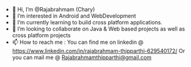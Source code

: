 - 👋 Hi, I’m @Rajabrahmam (Chary)
- 👀 I’m interested in Android and WebDevelopment
- 🌱 I’m currently learning to build cross platform applications.
- 💞️ I’m looking to collaborate on Java & Web based projects as well as cross platform projects
- 📫 How to reach me : You can find me on linkedin @ https://www.linkedin.com/in/rajabrahmam-thipparthi-629540172/
                       Or you can mail me @ Rajabrahmamthipparthi@gmail.com

<!---
Rajchary/Rajchary is a ✨ special ✨ repository because its `README.md` (this file) appears on your GitHub profile.
You can click the Preview link to take a look at your changes.
--->
